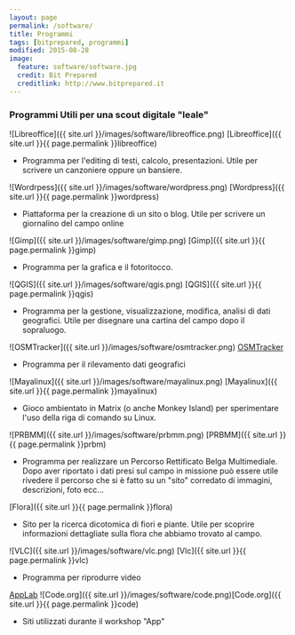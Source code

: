 ```yaml
---
layout: page
permalink: /software/
title: Programmi
tags: [bitprepared, programmi]
modified: 2015-08-28
image:
  feature: software/software.jpg
  credit: Bit Prepared
  creditlink: http://www.bitprepared.it
---
```


### Programmi Utili per una scout digitale "leale"

![Libreoffice]({{ site.url }}/images/software/libreoffice.png) [Libreoffice]({{ site.url }}{{ page.permalink }}libreoffice)

* Programma per l'editing di testi, calcolo, presentazioni. Utile per scrivere un canzoniere oppure un bansiere.

![Wordrpess]({{ site.url }}/images/software/wordpress.png) [Wordpress]({{ site.url }}{{ page.permalink }}wordpress)

* Piattaforma per la creazione di un sito o blog. Utile per scrivere un giornalino del campo online

![Gimp]({{ site.url }}/images/software/gimp.png) [Gimp]({{ site.url }}{{ page.permalink }}gimp)

* Programma per la grafica e il fotoritocco.

![QGIS]({{ site.url }}/images/software/qgis.png) [QGIS]({{ site.url }}{{ page.permalink }}qgis) 

* Programma per la gestione, visualizzazione, modifica, analisi di dati geografici. Utile per disegnare una cartina del campo dopo il sopraluogo.


![OSMTracker]({{ site.url }}/images/software/osmtracker.png) [OSMTracker](https://play.google.com/store/apps/details?id=me.guillaumin.android.osmtracker&hl=it)

* Programma per il rilevamento dati geografici

![Mayalinux]({{ site.url }}/images/software/mayalinux.png) [Mayalinux]({{ site.url }}{{ page.permalink }}mayalinux)

* Gioco ambientato in Matrix (o anche Monkey Island) per sperimentare l'uso della riga di comando su Linux.

![PRBMM]({{ site.url }}/images/software/prbmm.png) [PRBMM]({{ site.url }}{{ page.permalink }}prbm)

* Programma per realizzare un Percorso Rettificato Belga Multimediale. Dopo aver riportato i dati presi sul campo in missione può essere utile rivedere il percorso che si è fatto su un "sito" corredato di immagini, descrizioni, foto ecc...

[Flora]({{ site.url }}{{ page.permalink }}flora)

* Sito per la ricerca dicotomica di fiori e piante. Utile per scoprire informazioni dettagliate sulla flora che abbiamo trovato al campo.

![VLC]({{ site.url }}/images/software/vlc.png) [Vlc]({{ site.url }}{{ page.permalink }}vlc)

* Programma per riprodurre video

[AppLab](https://code.org/educate/applab) 
![Code.org]({{ site.url }}/images/software/code.png)[Code.org]({{ site.url }}{{ page.permalink }}code) 

* Siti utilizzati durante il workshop "App"


